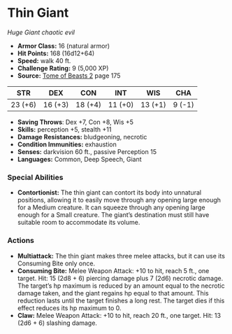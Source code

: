 # Thin Giant

*Huge* *Giant* *chaotic evil*

- **Armor Class:** 16 (natural armor)
- **Hit Points:** 168 (16d12+64)
- **Speed:** walk 40 ft.
- **Challenge Rating:** 9 (5,000 XP)
- **Source:** [Tome of Beasts 2](https://koboldpress.com/kpstore/product/tome-of-beasts-2-for-5th-edition) page 175

| STR | DEX | CON | INT | WIS | CHA |
| --- | --- | --- | --- | --- | --- |
| 23 (+6) | 16 (+3) | 18 (+4) | 11 (+0) | 13 (+1) | 9 (-1) |

- **Saving Throws**: Dex +7, Con +8, Wis +5
- **Skills:** perception +5, stealth +11
- **Damage Resistances:** bludgeoning, necrotic
- **Condition Immunities:** exhaustion
- **Senses:** darkvision 60 ft., passive Perception 15
- **Languages:** Common, Deep Speech, Giant

### Special Abilities

- **Contortionist:** The thin giant can contort its body into unnatural positions, allowing it to easily move through any opening large enough for a Medium creature. It can squeeze through any opening large enough for a Small creature. The giant’s destination must still have suitable room to accommodate its volume.

### Actions

- **Multiattack:** The thin giant makes three melee attacks, but it can use its Consuming Bite only once.
- **Consuming Bite:** Melee Weapon Attack: +10 to hit, reach 5 ft., one target. Hit: 15 (2d8 + 6) piercing damage plus 7 (2d6) necrotic damage. The target’s hp maximum is reduced by an amount equal to the necrotic damage taken, and the giant regains hp equal to that amount. This reduction lasts until the target finishes a long rest. The target dies if this effect reduces its hp maximum to 0.
- **Claw:** Melee Weapon Attack: +10 to hit, reach 20 ft., one target. Hit: 13 (2d6 + 6) slashing damage.


